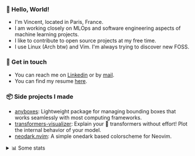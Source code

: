 ### 👋 Hello, World!

- I'm Vincent, located in Paris, France.
- I am working closely on MLOps and software engineering aspects of machine learning projects.
- I like to contribute to open source projects at my free time.
- I use Linux (Arch btw) and Vim. I'm always trying to discover new FOSS.

### 🔗 Get in touch

- You can reach me on [Linkedin](https://www.linkedin.com/in/vincent-duchauffour-3a9641155/) or by [mail](mailto:vincent.duchauffour@proton.me).
- You can find my resume [here](https://raw.githubusercontent.com/VDuchauffour/resume/main/resume.pdf).

### 📦 Side projects I made

- [anyboxes](https://github.com/VDuchauffour/anyboxes): Lightweight package for managing bounding boxes that works seamlessly with most computing frameworks.
- [transformers-visualizer](https://github.com/VDuchauffour/transformers-visualizer): Explain your 🤗 transformers without effort! Plot the internal behavior of your model. 
- [neodark.nvim](https://github.com/VDuchauffour/neodark.nvim): A simple onedark based colorscheme for Neovim.

<details><summary>📊 Some stats</summary>  
  
<p align="center">
  <img alt="VDuchauffour's github stats" src="https://github-readme-stats.vercel.app/api?username=VDuchauffour&include_all_commits=true&show_icons=true&theme=react"/>
  <br />
  <img alt="VDuchauffour's streak stats" src="https://streak-stats.demolab.com?user=VDuchauffour&theme=react"/>
  <br />
  <img alt="VDuchauffour's language stats" src="https://github-readme-stats.vercel.app/api/top-langs/?username=VDuchauffour&count_private=true&include_all_commits=true&show_icons=true&layout=compact&theme=react"/>
  <!--   <br />
  <img alt="VDuchauffour's Wakatime stats" src="https://github-readme-stats.vercel.app/api/wakatime?username=VDuchauffour&theme=react"/> -->
</p>

#### 🧭 Wakatime stats
<!--START_SECTION:waka-->
![Code Time](http://img.shields.io/badge/Code%20Time-1%2C065%20hrs%2034%20mins-blue)

![Lines of code](https://img.shields.io/badge/From%20Hello%20World%20I%27ve%20Written-2.0%20million%20lines%20of%20code-blue)

**🐱 My GitHub Data** 

> 📦 981.0 kB Used in GitHub's Storage 
 > 
> 🏆 1,708 Contributions in the Year 2023
 > 
> 🚫 Not Opted to Hire
 > 
> 📜 9 Public Repositories 
 > 
> 🔑 2 Private Repositories 
 > 
**I'm a Night 🦉** 

```text
🌞 Morning                47 commits          █░░░░░░░░░░░░░░░░░░░░░░░░   04.37 % 
🌆 Daytime                318 commits         ███████░░░░░░░░░░░░░░░░░░   29.58 % 
🌃 Evening                506 commits         ████████████░░░░░░░░░░░░░   47.07 % 
🌙 Night                  204 commits         █████░░░░░░░░░░░░░░░░░░░░   18.98 % 
```
📅 **I'm Most Productive on Sunday** 

```text
Monday                   181 commits         ████░░░░░░░░░░░░░░░░░░░░░   16.84 % 
Tuesday                  63 commits          █░░░░░░░░░░░░░░░░░░░░░░░░   05.86 % 
Wednesday                226 commits         █████░░░░░░░░░░░░░░░░░░░░   21.02 % 
Thursday                 169 commits         ████░░░░░░░░░░░░░░░░░░░░░   15.72 % 
Friday                   119 commits         ███░░░░░░░░░░░░░░░░░░░░░░   11.07 % 
Saturday                 49 commits          █░░░░░░░░░░░░░░░░░░░░░░░░   04.56 % 
Sunday                   268 commits         ██████░░░░░░░░░░░░░░░░░░░   24.93 % 
```


📊 **This Week I Spent My Time On** 

```text
💬 Programming Languages: 
Python                   34 hrs 14 mins      ███████████████████████░░   93.26 % 
XML                      35 mins             ░░░░░░░░░░░░░░░░░░░░░░░░░   01.59 % 
ActionScript 3           32 mins             ░░░░░░░░░░░░░░░░░░░░░░░░░   01.50 % 
INI                      20 mins             ░░░░░░░░░░░░░░░░░░░░░░░░░   00.92 % 
TOML                     20 mins             ░░░░░░░░░░░░░░░░░░░░░░░░░   00.91 % 
```


 Last Updated on 10/10/2023 00:34:33 UTC
<!--END_SECTION:waka-->
</details>
